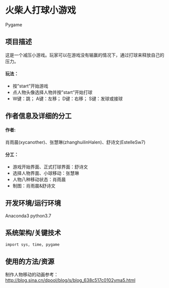 # 火柴人打球小游戏
Pygame
## 项目描述
这是一个减压小游戏。玩家可以在游戏没有输赢的情况下，通过打球来释放自己的压力。

#### 玩法：
* 按”start”开始游戏
* 点人物头像选择人物并按”start”开始打球
* W键：跳； A键：左移； D键：右移； S键：发球或接球

## 作者信息及详细的分工
#### 作者: 
肖雨晨(xycanother)、张慧琳(zhanghuilinHalen)、舒诗文(EstelleSw7)
#### 分工：
* 游戏开始界面、正式打球界面：舒诗文
* 选择人物界面、小球移动：张慧琳
* 人物八种移动状态：肖雨晨
* 制图：肖雨晨&舒诗文

## 开发环境/运行环境
Anaconda3 python3.7

## 系统架构/关键技术
```
import sys, time, pygame
```

## 使用的方法/资源  
制作人物移动的动画参考：
http://blog.sina.cn/dpool/blog/s/blog_638c517c0102yma5.html

